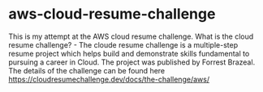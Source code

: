 # aws-cloud-resume-challenge

This is my attempt at the AWS cloud resume challenge. What is the cloud resume challenge? - The cloude resume challenge is a multiple-step resume project which helps build and demonstrate skills fundamental to pursuing a career in Cloud. The project was published by Forrest Brazeal. The details of the challenge can be found here https://cloudresumechallenge.dev/docs/the-challenge/aws/ 

